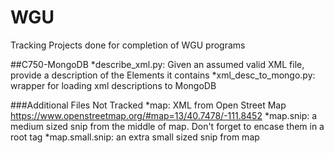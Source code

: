 # WGU
Tracking Projects done for completion of WGU programs

##C750-MongoDB
*describe_xml.py: Given an assumed valid XML file, provide a description of the Elements it contains
*xml_desc_to_mongo.py: wrapper for loading xml descriptions to MongoDB

###Additional Files Not Tracked
*map: XML from Open Street Map https://www.openstreetmap.org/#map=13/40.7478/-111.8452
*map.snip: a medium sized snip from the middle of map. Don't forget to encase them in a root tag
*map.small.snip: an extra small sized snip from map
